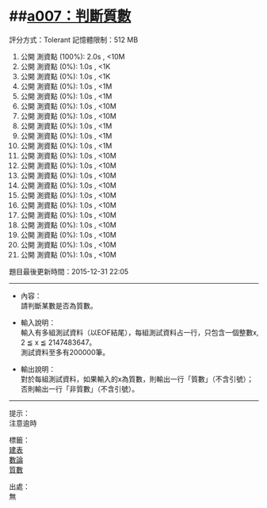 ##[a007：判斷質數](http://zerojudge.tw/ShowProblem?problemid=a007)
======
評分方式：Tolerant 
記憶體限制：512 MB

1. 公開 測資點 (100%): 2.0s , <10M
2. 公開 測資點 (0%): 1.0s , <1K
3. 公開 測資點 (0%): 1.0s , <1K
4. 公開 測資點 (0%): 1.0s , <1M
5. 公開 測資點 (0%): 1.0s , <1M
6. 公開 測資點 (0%): 1.0s , <10M
7. 公開 測資點 (0%): 1.0s , <10M
8. 公開 測資點 (0%): 1.0s , <1M
9. 公開 測資點 (0%): 1.0s , <1M
10. 公開 測資點 (0%): 1.0s , <1M
11. 公開 測資點 (0%): 1.0s , <10M
12. 公開 測資點 (0%): 1.0s , <10M
13. 公開 測資點 (0%): 1.0s , <10M
14. 公開 測資點 (0%): 1.0s , <10M
15. 公開 測資點 (0%): 1.0s , <10M
16. 公開 測資點 (0%): 1.0s , <10M
17. 公開 測資點 (0%): 1.0s , <10M
18. 公開 測資點 (0%): 1.0s , <10M
19. 公開 測資點 (0%): 1.0s , <10M
20. 公開 測資點 (0%): 1.0s , <10M
21. 公開 測資點 (0%): 1.0s , <10M

題目最後更新時間：2015-12-31 22:05 

- - -
* 內容：  
	請判斷某數是否為質數。

* 輸入說明：  
	輸入有多組測試資料（以EOF結尾），每組測試資料占一行，只包含一個整數x, 2 ≦ x ≦ 2147483647。  
	測試資料至多有200000筆。
* 輸出說明：  
	對於每組測試資料，如果輸入的x為質數，則輸出一行「質數」（不含引號）；否則輸出一行「非質數」（不含引號）。

- - -
提示：  
	注意逾時

標籤：  
	[建表](http://zerojudge.tw/Problems?tag=%E5%BB%BA%E8%A1%A8)  
	[數論](http://zerojudge.tw/Problems?tag=%E6%95%B8%E8%AB%96)  
	[質數](http://zerojudge.tw/Problems?tag=%E8%B3%AA%E6%95%B8)  

出處：  
	無